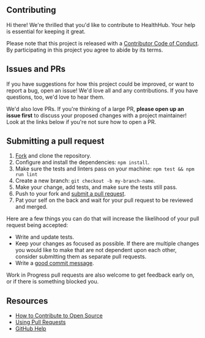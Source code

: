 ## Contributing

[fork]: /fork
[pr]: /compare
[code-of-conduct]: CODE_OF_CONDUCT.md

Hi there! We're thrilled that you'd like to contribute to HealthHub. Your help is essential for keeping it great.

Please note that this project is released with a [Contributor Code of Conduct][code-of-conduct]. By participating in this project you agree to abide by its terms.

## Issues and PRs

If you have suggestions for how this project could be improved, or want to report a bug, open an issue! We'd love all and any contributions. If you have questions, too, we'd love to hear them.

We'd also love PRs. If you're thinking of a large PR, **please open up an issue first** to discuss your proposed changes with a project maintainer! Look at the links below if you're not sure how to open a PR.

## Submitting a pull request

1. [Fork][fork] and clone the repository.
1. Configure and install the dependencies: `npm install`.
1. Make sure the tests and linters pass on your machine: `npm test && npm run lint`
1. Create a new branch: `git checkout -b my-branch-name`.
1. Make your change, add tests, and make sure the tests still pass.
1. Push to your fork and [submit a pull request][pr].
1. Pat your self on the back and wait for your pull request to be reviewed and merged.

Here are a few things you can do that will increase the likelihood of your pull request being accepted:

- Write and update tests.
- Keep your changes as focused as possible. If there are multiple changes you would like to make that are not dependent upon each other, consider submitting them as separate pull requests.
- Write a [good commit message](http://tbaggery.com/2008/04/19/a-note-about-git-commit-messages.html).

Work in Progress pull requests are also welcome to get feedback early on, or if there is something blocked you.

## Resources

- [How to Contribute to Open Source](https://opensource.guide/how-to-contribute/)
- [Using Pull Requests](https://help.github.com/articles/about-pull-requests/)
- [GitHub Help](https://help.github.com)
